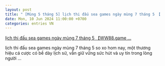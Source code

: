 ```yaml
---
layout: post
title: " [Mùng 5 tháng 5] lịch thi đấu sea games ngày mùng 7 tháng 5 【WW88.game ..."
date: Mon, 10 Jun 2024 11:00:00 +0700
categories: entries VN
---
```

[lịch thi đấu sea games ngày mùng 7 tháng 5 【WW88.game ...](https://www.vtr.org.vn/l%E1%BB%8Bch-thi-%C4%91%E1%BA%A5u-sea-games-ng%C3%A0y-m%C3%B9ng-7-th%C3%A1ng-5.phtml)

lịch thi đấu sea games ngày mùng 7 tháng 5 so xo hom nay, một thương hiệu cá cược có bề dày lịch sử, vẫn giữ vững sức hút và uy tín trong lòng người ...

